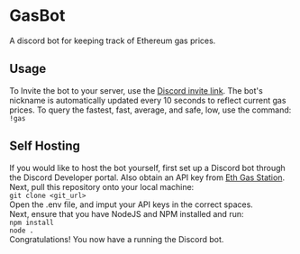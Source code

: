 # GasBot
A discord bot for keeping track of Ethereum gas prices.

## Usage
To Invite the bot to your server, use the [Discord invite link](https://discord.com/oauth2/authorize?client_id=758798038134947880&scope=bot&permissions=8).
The bot's nickname is automatically updated every 10 seconds to reflect current gas prices.
To query the fastest, fast, average, and safe, low, use the command:
 `!gas`
 
 ## Self Hosting
 If you would like to host the bot yourself, first set up a Discord bot through the Discord Developer portal. Also obtain an API key from 
 [Eth Gas Station](https://www.ethgasstation.info/). Next, pull this repository onto your local machine:<br />
 `git clone <git_url>`
 <br>
 Open the .env file, and imput your API keys in the correct spaces.
 <br />
 Next, ensure that you have NodeJS and NPM installed and run:
 <br />
 `npm install`
 <br />
 `node .`
 <br />
 Congratulations! You now have a running the Discord bot.
